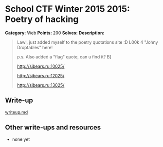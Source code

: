 # School CTF Winter 2015 2015: Poetry of hacking

**Category:** Web
**Points:** 200
**Solves:** 
**Description:**

> Lawl, just added myself to the poetry quotations site :D L00k 4 "Johny Droptables" here!
> 
> 
> p.s. Also added a "flag" quote, can u find it? B]
> 
> <http://sibears.ru:10025/>
> 
> 
> <http://sibears.ru:12025/>
> 
> 
> <http://sibears.ru:13025/>


## Write-up

[writeup.md](./writeup.md)

## Other write-ups and resources

* none yet
